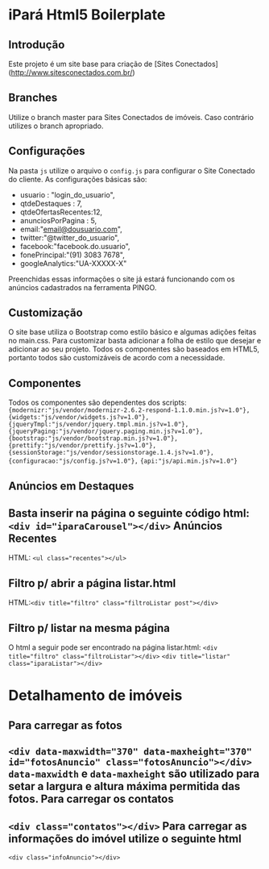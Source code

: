 iPará Html5 Boilerplate
=

Introdução
-
Este projeto é um site base para criação de [Sites Conectados] (http://www.sitesconectados.com.br/)

Branches
-
Utilize o branch master para Sites Conectados de imóveis. Caso contrário utilizes o branch apropriado.

Configurações
-
Na pasta `js` utilize o arquivo o `config.js` para configurar o Site Conectado do cliente.
As configurações básicas são:
- usuario : "login_do_usuario",
- qtdeDestaques : 7,
- qtdeOfertasRecentes:12,
- anunciosPorPagina : 5,
- email:"email@dousuario.com",
- twitter:"@twitter_do_usuario",
- facebook:"facebook.do.usuario",
- fonePrincipal:"(91) 3083 7678",
- googleAnalytics:"UA-XXXXX-X"

Preenchidas essas informações o site já estará funcionando com os anúncios cadastrados na ferramenta PINGO.

Customização
-
O site base utiliza o Bootstrap como estilo básico e algumas adições feitas no main.css. 
Para customizar basta adicionar a folha de estilo que desejar e adicionar ao seu projeto. Todos os componentes são baseados em HTML5, portanto todos são customizáveis de acordo com a necessidade.

Componentes
-
Todos os componentes são dependentes dos scripts:
				`{modernizr:"js/vendor/modernizr-2.6.2-respond-1.1.0.min.js?v=1.0"},`
				`{widgets:"js/vendor/widgets.js?v=1.0"},`
				`{jqueryTmpl:"js/vendor/jquery.tmpl.min.js?v=1.0"},`
				`{jqueryPaging:"js/vendor/jquery.paging.min.js?v=1.0"},`
				`{bootstrap:"js/vendor/bootstrap.min.js?v=1.0"},`
				`{prettify:"js/vendor/prettify.js?v=1.0"},`
				`{sessionStorage:"js/vendor/sessionstorage.1.4.js?v=1.0"},`
				`{configuracao:"js/config.js?v=1.0"},`
				`{api:"js/api.min.js?v=1.0"}`
				
Anúncios em Destaques
-
Basta inserir na página o seguinte código html: `<div id="iparaCarousel"></div>`
Anúncios Recentes
-
HTML: `<ul class="recentes"></ul>`

Filtro p/ abrir a página listar.html
-
HTML:`<div title="filtro" class="filtroListar post"></div>`

Filtro p/ listar na mesma página
-
O html a seguir pode ser encontrado na página listar.html:
`<div title="filtro" class="filtroListar"></div>`
`<div title="listar" class="iparaListar"></div>`

Detalhamento de imóveis
=

Para carregar as fotos
-
`<div data-maxwidth="370" data-maxheight="370" id="fotosAnuncio" class="fotosAnuncio"></div>`
`data-maxwidth` e `data-maxheight` são utilizado para setar a largura e altura máxima permitida das fotos.
Para carregar os contatos
-
`<div class="contatos"></div>`
Para carregar as informações do imóvel utilize o seguinte html
-
`<div class="infoAnuncio"></div>`
